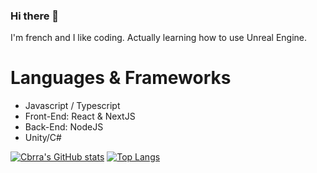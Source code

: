 ### Hi there 👋

I'm french and I like coding.
Actually learning how to use Unreal Engine.

# Languages & Frameworks
- Javascript / Typescript
- Front-End: React & NextJS
- Back-End: NodeJS
- Unity/C#

[![Cbrra's GitHub stats](https://github-readme-stats.vercel.app/api?username=cbrra)](https://github.com/anuraghazra/github-readme-stats)
[![Top Langs](https://github-readme-stats.vercel.app/api/top-langs/?username=cbrra&layout=compact)](https://github.com/anuraghazra/github-readme-stats)
